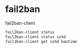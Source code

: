 # fail2ban


fail2ban-client

```bash
fail2ban-client status
fail2ban-client status sshd
fail2ban-client get sshd bantime
```

